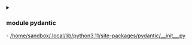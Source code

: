 <details><summary><h3>module pydantic</h3> - <a href='file:///home/sandbox/.local/lib/python3.11/site-packages/pydantic/__init__.py'>/home/sandbox/.local/lib/python3.11/site-packages/pydantic/__init__.py</a></summary>
  <details><summary><h4>class AfterValidator(object)</h4> - <a href='file:///home/sandbox/.local/lib/python3.11/site-packages/pydantic/functional_validators.py'>/home/sandbox/.local/lib/python3.11/site-packages/pydantic/functional_validators.py</a></summary>
  <details><summary><b>def __delattr__(self, name)</b> - <a href='file://<string>'><string></a></summary>
  <p>Implement delattr(self, name).</p>
  </details>
  <details><summary><b>def __eq__(self, other)</b> - <a href='file://<string>'><string></a></summary>
  <p>Return self==value.</p>
  </details>
  <details><summary><b>def __get_pydantic_core_schema__(self, source_type: 'Any', handler: '_GetCoreSchemaHandler') -> 'core_schema.CoreSchema'</b> - <a href='file:///home/sandbox/.local/lib/python3.11/site-packages/pydantic/functional_validators.py'>/home/sandbox/.local/lib/python3.11/site-packages/pydantic/functional_validators.py</a></summary>
  <p>Generate schema for a Callable.</p>
  </details>
  <details><summary><b>def _common_field_schema(self, name: 'str', field_info: 'FieldInfo', decorators: 'DecoratorInfos') -> '_CommonField'</b> - <a href='file:///home/sandbox/.local/lib/python3.11/site-packages/pydantic/_internal/_generate_schema.py'>/home/sandbox/.local/lib/python3.11/site-packages/pydantic/_internal/_generate_schema.py</a></summary>
  </details>
  <details><summary><b>def _dataclass_schema(self, dataclass: 'type[StandardDataclass]', origin: 'type[StandardDataclass] | None') -> 'core_schema.CoreSchema'</b> - <a href='file:///home/sandbox/.local/lib/python3.11/site-packages/pydantic/_internal/_generate_schema.py'>/home/sandbox/.local/lib/python3.11/site-packages/pydantic/_internal/_generate_schema.py</a></summary>
  <p>Generate schema for a dataclass.</p>
  </details>
  <details><summary><b>def _dict_schema(self, tp: 'Any', keys_type: 'Any', values_type: 'Any') -> 'CoreSchema'</b> - <a href='file:///home/sandbox/.local/lib/python3.11/site-packages/pydantic/_internal/_generate_schema.py'>/home/sandbox/.local/lib/python3.11/site-packages/pydantic/_internal/_generate_schema.py</a></summary>